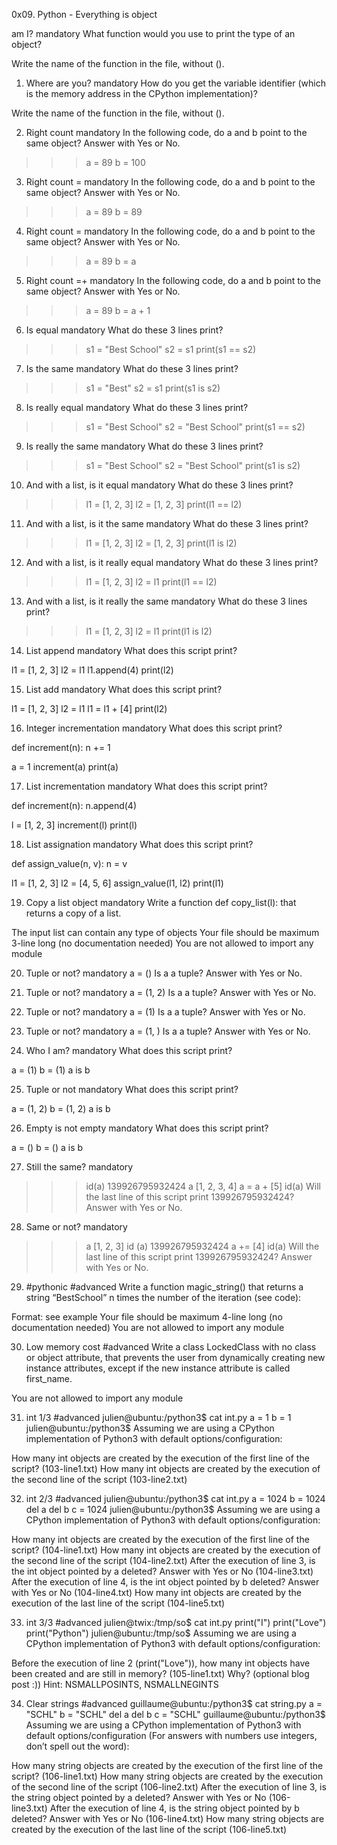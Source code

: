 0x09. Python - Everything is object



 am I?
mandatory
What function would you use to print the type of an object?

Write the name of the function in the file, without ().


1. Where are you?
mandatory
How do you get the variable identifier (which is the memory address in the CPython implementation)?

Write the name of the function in the file, without ().


2. Right count
mandatory
In the following code, do a and b point to the same object? Answer with Yes or No.

>>> a = 89
>>> b = 100


3. Right count =
mandatory
In the following code, do a and b point to the same object? Answer with Yes or No.

>>> a = 89
>>> b = 89


4. Right count =
mandatory
In the following code, do a and b point to the same object? Answer with Yes or No.

>>> a = 89
>>> b = a



5. Right count =+
mandatory
In the following code, do a and b point to the same object? Answer with Yes or No.

>>> a = 89
>>> b = a + 1


6. Is equal
mandatory
What do these 3 lines print?

>>> s1 = "Best School"
>>> s2 = s1
>>> print(s1 == s2)


7. Is the same
mandatory
What do these 3 lines print?

>>> s1 = "Best"
>>> s2 = s1
>>> print(s1 is s2)


8. Is really equal
mandatory
What do these 3 lines print?

>>> s1 = "Best School"
>>> s2 = "Best School"
>>> print(s1 == s2)

9. Is really the same
mandatory
What do these 3 lines print?

>>> s1 = "Best School"
>>> s2 = "Best School"
>>> print(s1 is s2)

10. And with a list, is it equal
mandatory
What do these 3 lines print?

>>> l1 = [1, 2, 3]
>>> l2 = [1, 2, 3] 
>>> print(l1 == l2)


11. And with a list, is it the same
mandatory
What do these 3 lines print?

>>> l1 = [1, 2, 3]
>>> l2 = [1, 2, 3] 
>>> print(l1 is l2)


12. And with a list, is it really equal
mandatory
What do these 3 lines print?

>>> l1 = [1, 2, 3]
>>> l2 = l1
>>> print(l1 == l2)


13. And with a list, is it really the same
mandatory
What do these 3 lines print?

>>> l1 = [1, 2, 3]
>>> l2 = l1
>>> print(l1 is l2)


14. List append
mandatory
What does this script print?

l1 = [1, 2, 3]
l2 = l1
l1.append(4)
print(l2)


15. List add
mandatory
What does this script print?

l1 = [1, 2, 3]
l2 = l1
l1 = l1 + [4]
print(l2)


16. Integer incrementation
mandatory
What does this script print?

def increment(n):
    n += 1

a = 1
increment(a)
print(a)



17. List incrementation
mandatory
What does this script print?

def increment(n):
    n.append(4)

l = [1, 2, 3]
increment(l)
print(l)



18. List assignation
mandatory
What does this script print?

def assign_value(n, v):
    n = v

l1 = [1, 2, 3]
l2 = [4, 5, 6]
assign_value(l1, l2)
print(l1)



19. Copy a list object
mandatory
Write a function def copy_list(l): that returns a copy of a list.

The input list can contain any type of objects
Your file should be maximum 3-line long (no documentation needed)
You are not allowed to import any module


20. Tuple or not?
mandatory
a = ()
Is a a tuple? Answer with Yes or No.



21. Tuple or not?
mandatory
a = (1, 2)
Is a a tuple? Answer with Yes or No.



22. Tuple or not?
mandatory
a = (1)
Is a a tuple? Answer with Yes or No.



23. Tuple or not?
mandatory
a = (1, )
Is a a tuple? Answer with Yes or No.



24. Who I am?
mandatory
What does this script print?

a = (1)
b = (1)
a is b


25. Tuple or not
mandatory
What does this script print?

a = (1, 2)
b = (1, 2)
a is b


26. Empty is not empty
mandatory
What does this script print?

a = ()
b = ()
a is b



27. Still the same?
mandatory
>>> id(a)
139926795932424
>>> a
[1, 2, 3, 4]
>>> a = a + [5]
>>> id(a)
Will the last line of this script print 139926795932424? Answer with Yes or No.



28. Same or not?
mandatory
>>> a
[1, 2, 3]
>>> id (a)
139926795932424
>>> a += [4]
>>> id(a)
Will the last line of this script print 139926795932424? Answer with Yes or No.



29. #pythonic
#advanced
Write a function magic_string() that returns a string “BestSchool” n times the number of the iteration (see code):

Format: see example
Your file should be maximum 4-line long (no documentation needed)
You are not allowed to import any module


30. Low memory cost
#advanced
Write a class LockedClass with no class or object attribute, that prevents the user from dynamically creating new instance attributes, except if the new instance attribute is called first_name.

You are not allowed to import any module



31. int 1/3
#advanced
julien@ubuntu:/python3$ cat int.py 
a = 1
b = 1
julien@ubuntu:/python3$ 
Assuming we are using a CPython implementation of Python3 with default options/configuration:

How many int objects are created by the execution of the first line of the script? (103-line1.txt)
How many int objects are created by the execution of the second line of the script (103-line2.txt)



32. int 2/3
#advanced
julien@ubuntu:/python3$ cat int.py 
a = 1024
b = 1024
del a
del b
c = 1024
julien@ubuntu:/python3$ 
Assuming we are using a CPython implementation of Python3 with default options/configuration:

How many int objects are created by the execution of the first line of the script? (104-line1.txt)
How many int objects are created by the execution of the second line of the script (104-line2.txt)
After the execution of line 3, is the int object pointed by a deleted? Answer with Yes or No (104-line3.txt)
After the execution of line 4, is the int object pointed by b deleted? Answer with Yes or No (104-line4.txt)
How many int objects are created by the execution of the last line of the script (104-line5.txt)




33. int 3/3
#advanced
julien@twix:/tmp/so$ cat int.py 
print("I")
print("Love")
print("Python")
julien@ubuntu:/tmp/so$ 
Assuming we are using a CPython implementation of Python3 with default options/configuration:

Before the execution of line 2 (print("Love")), how many int objects have been created and are still in memory? (105-line1.txt)
Why? (optional blog post :))
Hint: NSMALLPOSINTS, NSMALLNEGINTS




34. Clear strings
#advanced
guillaume@ubuntu:/python3$ cat string.py 
a = "SCHL"
b = "SCHL"
del a
del b
c = "SCHL"
guillaume@ubuntu:/python3$ 
Assuming we are using a CPython implementation of Python3 with default options/configuration (For answers with numbers use integers, don’t spell out the word):

How many string objects are created by the execution of the first line of the script? (106-line1.txt)
How many string objects are created by the execution of the second line of the script (106-line2.txt)
After the execution of line 3, is the string object pointed by a deleted? Answer with Yes or No (106-line3.txt)
After the execution of line 4, is the string object pointed by b deleted? Answer with Yes or No (106-line4.txt)
How many string objects are created by the execution of the last line of the script (106-line5.txt)
